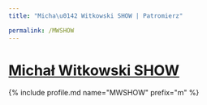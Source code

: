 ```yaml
---
title: "Micha\u0142 Witkowski SHOW | Patromierz"

permalink: /MWSHOW
---
```


# [Michał Witkowski SHOW](https://patronite.pl/MWSHOW)

{% include profile.md name="MWSHOW" prefix="m" %}
